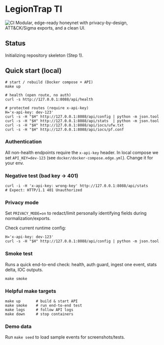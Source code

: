 # LegionTrap TI

![CI](https://github.com/stecrin/legiontrap-ti/actions/workflows/ci.yml/badge.svg)
Modular, edge-ready honeynet with privacy-by-design, ATT&CK/Sigma exports, and a clean UI.

## Status
Initializing repository skeleton (Step 1).

## Quick start (local)

    # start / rebuild (Docker compose + API)
    make up

    # health (open route, no auth)
    curl -s http://127.0.0.1:8088/api/health

    # protected routes (require x-api-key)
    H='x-api-key: dev-123'
    curl -s -H "$H" http://127.0.0.1:8088/api/config | python -m json.tool
    curl -s -H "$H" http://127.0.0.1:8088/api/stats  | python -m json.tool
    curl -s -H "$H" http://127.0.0.1:8088/api/iocs/ufw.txt
    curl -s -H "$H" http://127.0.0.1:8088/api/iocs/pf.conf

### Authentication
All non-health endpoints require the `x-api-key` header.
In local compose we set `API_KEY=dev-123` (see `docker/docker-compose.edge.yml`). Change it for your env.

### Negative test (bad key → 401)

    curl -i -H 'x-api-key: wrong-key' http://127.0.0.1:8088/api/stats
    # Expect: HTTP/1.1 401 Unauthorized

### Privacy mode
Set `PRIVACY_MODE=on` to redact/limit personally identifying fields during normalization/exports.

Check current runtime config:

    H='x-api-key: dev-123'
    curl -s -H "$H" http://127.0.0.1:8088/api/config | python -m json.tool

### Smoke test
Runs a quick end-to-end check: health, auth guard, ingest one event, stats delta, IOC outputs.

    make smoke

### Helpful make targets

    make up       # build & start API
    make smoke    # run end-to-end test
    make logs     # follow API logs
    make down     # stop containers

### Demo data
Run `make seed` to load sample events for screenshots/tests.
